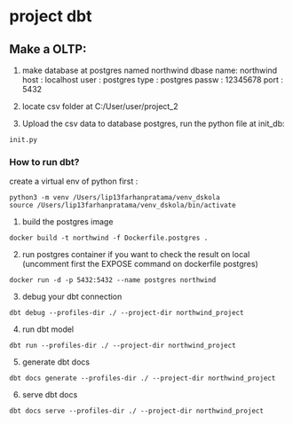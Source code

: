 # project dbt
## Make a OLTP:
1. make database at postgres named northwind
dbase name: northwind
host : localhost
user : postgres
type : postgres
passw : 12345678
port : 5432

2. locate csv folder at C:/User/user/project_2
3. Upload the csv data to database postgres, run the python file at init_db:
```
init.py
```

### How to run dbt?

create a virtual env of python first :
```
python3 -m venv /Users/lip13farhanpratama/venv_dskola
source /Users/lip13farhanpratama/venv_dskola/bin/activate
```
1. build the postgres image
```
docker build -t northwind -f Dockerfile.postgres .
```
2. run postgres container
if you want to check the result on local (uncomment first the EXPOSE command on dockerfile postgres)
```
docker run -d -p 5432:5432 --name postgres northwind
```
3. debug your dbt connection
```
dbt debug --profiles-dir ./ --project-dir northwind_project
```
4. run dbt model
```
dbt run --profiles-dir ./ --project-dir northwind_project
```
5. generate dbt docs
```
dbt docs generate --profiles-dir ./ --project-dir northwind_project
```
6. serve dbt docs
```
dbt docs serve --profiles-dir ./ --project-dir northwind_project
```